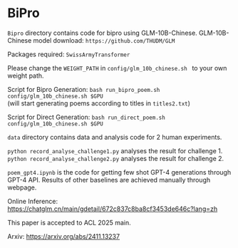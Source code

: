 # BiPro
``Bipro`` directory contains code for bipro using GLM-10B-Chinese.
GLM-10B-Chinese model download:
``https://github.com/THUDM/GLM``

Packages required:
``SwissArmyTransformer``

Please change the ``WEIGHT_PATH`` in ``config/glm_10b_chinese.sh `` to your own weight path.

Script for Bipro Generation:
``bash run_bipro_poem.sh config/glm_10b_chinese.sh $GPU  ``  
(will start generating poems according to titles in ``titles2.txt``)

Script for Direct Generation:
``bash run_direct_poem.sh config/glm_10b_chinese.sh $GPU ``

``data`` directory contains data and analysis code for 2 human experiments.

``python record_analyse_challenge1.py`` analyses the result for challenge 1.
``python record_analyse_challenge2.py`` analyses the result for challenge 2.

``poem_gpt4.ipynb`` is the code for getting few shot GPT-4 generations through GPT-4 API. Results of other baselines are achieved manually through webpage.

Online Inference:
https://chatglm.cn/main/gdetail/672c837c8ba8cf3453de646c?lang=zh

This paper is accepted to ACL 2025 main. 

Arxiv: https://arxiv.org/abs/2411.13237

